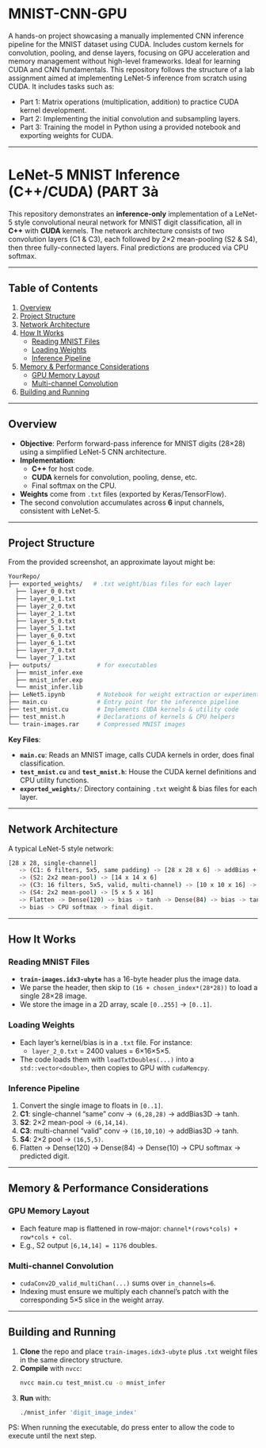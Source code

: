 # MNIST-CNN-GPU
A hands-on project showcasing a manually implemented CNN inference pipeline for the MNIST dataset using CUDA. Includes custom kernels for convolution, pooling, and dense layers, focusing on GPU acceleration and memory management without high-level frameworks. Ideal for learning CUDA and CNN fundamentals.
This repository follows the structure of a lab assignment aimed at implementing LeNet-5 inference from scratch using CUDA. It includes tasks such as:
- Part 1: Matrix operations (multiplication, addition) to practice CUDA kernel development.
- Part 2: Implementing the initial convolution and subsampling layers.
- Part 3: Training the model in Python using a provided notebook and exporting weights for CUDA.

---
# LeNet-5 MNIST Inference (C++/CUDA) (PART 3à

This repository demonstrates an **inference-only** implementation of a LeNet-5 style convolutional neural network for MNIST digit classification, all in **C++** with **CUDA** kernels. The network architecture consists of two convolution layers (C1 & C3), each followed by 2×2 mean-pooling (S2 & S4), then three fully-connected layers. Final predictions are produced via CPU softmax.

---

## Table of Contents

1. [Overview](#overview)  
2. [Project Structure](#project-structure)  
3. [Network Architecture](#network-architecture)  
4. [How It Works](#how-it-works)  
   - [Reading MNIST Files](#reading-mnist-files)  
   - [Loading Weights](#loading-weights)  
   - [Inference Pipeline](#inference-pipeline)
5. [Memory & Performance Considerations](#memory--performance-considerations)  
   - [GPU Memory Layout](#gpu-memory-layout)  
   - [Multi-channel Convolution](#multi-channel-convolution)  
6. [Building and Running](#building-and-running)  


---

## Overview

- **Objective**: Perform forward-pass inference for MNIST digits (28×28) using a simplified LeNet-5 CNN architecture.  
- **Implementation**:  
  - **C++** for host code.  
  - **CUDA** kernels for convolution, pooling, dense, etc.  
  - Final softmax on the CPU.  
- **Weights** come from `.txt` files (exported by Keras/TensorFlow).  
- The second convolution accumulates across **6** input channels, consistent with LeNet-5.

---

## Project Structure

From the provided screenshot, an approximate layout might be:

```bash
YourRepo/ 
├── exported_weights/   # .txt weight/bias files for each layer 
  ├── layer_0_0.txt 
  ├── layer_0_1.txt 
  ├── layer_2_0.txt 
  ├── layer_2_1.txt 
  ├── layer_5_0.txt 
  ├── layer_5_1.txt 
  ├── layer_6_0.txt 
  ├── layer_6_1.txt 
  ├── layer_7_0.txt 
  └── layer_7_1.txt
├── outputs/             # for executables
  ├── mnist_infer.exe
  ├── mnist_infer.exp
  └── mnist_infer.lib
├── LeNet5.ipynb         # Notebook for weight extraction or experimentation
├── main.cu              # Entry point for the inference pipeline
├── test_mnist.cu        # Implements CUDA kernels & utility code 
├── test_mnist.h         # Declarations of kernels & CPU helpers 
└── train-images.rar     # Compressed MNIST images
```

**Key Files**:

- **`main.cu`**: Reads an MNIST image, calls CUDA kernels in order, does final classification.  
- **`test_mnist.cu`** and **`test_mnist.h`**: House the CUDA kernel definitions and CPU utility functions.  
- **`exported_weights/`**: Directory containing `.txt` weight & bias files for each layer.  

---

## Network Architecture

A typical LeNet-5 style network:
```bash
[28 x 28, single-channel] 
   -> (C1: 6 filters, 5x5, same padding) -> [28 x 28 x 6] -> addBias + tanh 
   -> (S2: 2x2 mean-pool) -> [14 x 14 x 6] 
   -> (C3: 16 filters, 5x5, valid, multi-channel) -> [10 x 10 x 16] -> addBias + tanh 
   -> (S4: 2x2 mean-pool) -> [5 x 5 x 16]
   -> Flatten -> Dense(120) -> bias -> tanh -> Dense(84) -> bias -> tanh -> Dense(10) 
   -> bias -> CPU softmax -> final digit.
```


---

## How It Works

### Reading MNIST Files

- **`train-images.idx3-ubyte`** has a 16-byte header plus the image data.  
- We parse the header, then skip to `(16 + chosen_index*(28*28))` to load a single 28×28 image.  
- We store the image in a 2D array, scale `[0..255]` → `[0..1]`.

### Loading Weights

- Each layer’s kernel/bias is in a `.txt` file. For instance:
  - `layer_2_0.txt` = 2400 values = 6×16×5×5.  
- The code loads them with `loadTxtDoubles(...)` into a `std::vector<double>`, then copies to GPU with `cudaMemcpy`.

### Inference Pipeline

1. Convert the single image to floats in `[0..1]`.  
2. **C1**: single-channel “same” conv → `(6,28,28)` → addBias3D → tanh.  
3. **S2**: 2×2 mean-pool → `(6,14,14)`.  
4. **C3**: multi-channel “valid” conv → `(16,10,10)` → addBias3D → tanh.  
5. **S4**: 2×2 pool → `(16,5,5)`.  
6. Flatten → Dense(120) → Dense(84) → Dense(10) → CPU softmax → predicted digit.

---

## Memory & Performance Considerations

### GPU Memory Layout

- Each feature map is flattened in row-major: `channel*(rows*cols) + row*cols + col`.  
- E.g., S2 output `[6,14,14] = 1176` doubles.

### Multi-channel Convolution

- `cudaConv2D_valid_multiChan(...)` sums over `in_channels=6`.  
- Indexing must ensure we multiply each channel’s patch with the corresponding 5×5 slice in the weight array.



---

## Building and Running

1. **Clone** the repo and place `train-images.idx3-ubyte` plus `.txt` weight files in the same directory structure.  
2. **Compile** with `nvcc`:
   ```bash
   nvcc main.cu test_mnist.cu -o mnist_infer
   ```
3. **Run** with:
   ```bash
   ./mnist_infer 'digit_image_index'
   ```

   
PS: When running the executable, do press enter to allow the code to execute until the next step.
